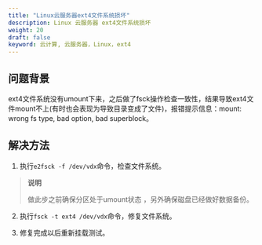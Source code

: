 ```yaml
---
title: "Linux云服务器ext4文件系统损坏"
description: Linux 云服务器 ext4文件系统损坏
weight: 20
draft: false
keyword: 云计算, 云服务器，Linux，ext4
---
```


## 问题背景

ext4文件系统没有umount下来，之后做了fsck操作检查一致性，结果导致ext4文件mount不上(有时也会表现为导致目录变成了文件)，报错提示信息：mount: wrong fs type, bad option, bad superblock。

## 解决方法

1. 执行`e2fsck -f /dev/vdx`命令，检查文件系统。

> **说明**
>
> 做此步之前确保分区处于umount状态 ，另外确保磁盘已经做好数据备份。

2. 执行`fsck -t ext4 /dev/vdx`命令，修复文件系统。

3. 修复完成以后重新挂载测试。



